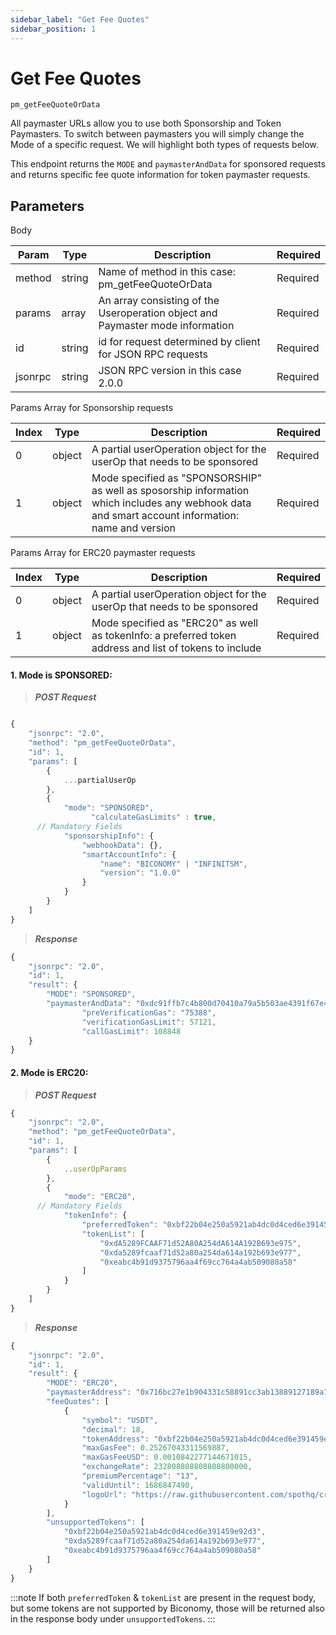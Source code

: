 ```yaml
---
sidebar_label: "Get Fee Quotes"
sidebar_position: 1
---
```


# Get Fee Quotes
`pm_getFeeQuoteOrData`

All paymaster URLs allow you to use both Sponsorship and Token Paymasters. To switch between paymasters you will simply change the Mode of a specific request. We will highlight both types of requests below.

This endpoint returns the `MODE` and `paymasterAndData` for sponsored requests and returns specific fee quote information for token paymaster requests.

## Parameters

Body

| Param   | Type   | Description                                                                    | Required |
| ------- | ------ | ------------------------------------------------------------------------------ | -------- |
| method  | string | Name of method in this case: pm_getFeeQuoteOrData                              | Required |
| params  | array  | An array consisting of the Useroperation object and Paymaster mode information | Required |
| id      | string | id for request determined by client for JSON RPC requests                      | Required |
| jsonrpc | string | JSON RPC version in this case 2.0.0                                            | Required |

Params Array for Sponsorship requests

| Index | Type   | Description                                                                                                                                       | Required |
| ----- | ------ | ------------------------------------------------------------------------------------------------------------------------------------------------- | -------- |
| 0     | object | A partial userOperation object for the userOp that needs to be sponsored                                                                          | Required |
| 1     | object | Mode specified as "SPONSORSHIP" as well as sposorship information which includes any webhook data and smart account information: name and version | Required |

Params Array for ERC20 paymaster requests

| Index | Type   | Description                                                                                             | Required |
| ----- | ------ | ------------------------------------------------------------------------------------------------------- | -------- |
| 0     | object | A partial userOperation object for the userOp that needs to be sponsored                                | Required |
| 1     | object | Mode specified as "ERC20" as well as tokenInfo: a preferred token address and list of tokens to include | Required |

#### 1. Mode is **SPONSORED**:

> **_POST Request_**

```javascript

{
    "jsonrpc": "2.0",
    "method": "pm_getFeeQuoteOrData",
    "id": 1,
    "params": [
        {
            ...partialUserOp
        },
        {
            "mode": "SPONSORED",
			      "calculateGasLimits" : true,
      // Mandatory Fields
            "sponsorshipInfo": {
                "webhookData": {},
                "smartAccountInfo": {
                    "name": "BICONOMY" | "INFINITSM",
                    "version": "1.0.0"
                }
            }
        }
    ]
}
```

> **_Response_**

```javascript
{
    "jsonrpc": "2.0",
    "id": 1,
    "result": {
        "MODE": "SPONSORED",
        "paymasterAndData": "0xdc91ffb7c4b800d70410a79a5b503ae4391f67e40000000000000000000000007306ac7a32eb690232de81a9ffb44bb346026fab00000000000000000000000000000000000000000000000000000000000000400000000000000000000000000000000000000000000000000000000000000041e1f74852c31150f18ef4e472b748148f8ae031849032218b26170414a18c9f99516eb13a4a9bd35d1334194348cccee3d270b6e7bb400b39f0c8d645266ead601c00000000000000000000000000000000000000000000000000000000000000",
				"preVerificationGas": "75388",
				"verificationGasLimit": 57121,
				"callGasLimit": 108848
    }
}
```

#### 2. Mode is **ERC20**:

> **_POST Request_**

```javascript
{
    "jsonrpc": "2.0",
    "method": "pm_getFeeQuoteOrData",
    "id": 1,
    "params": [
        {
            ..userOpParams
        },
        {
            "mode": "ERC20",
      // Mandatory Fields
            "tokenInfo": {
                "preferredToken": "0xbf22b04e250a5921ab4dc0d4ced6e391459e92d4",
                "tokenList": [
                    "0xdA5289FCAAF71d52A80A254dA614A192B693e975",
                    "0xda5289fcaaf71d52a80a254da614a192b693e977",
                    "0xeabc4b91d9375796aa4f69cc764a4ab509080a58"
                ]
            }
        }
    ]
}
```

> **_Response_**

```javascript
{
    "jsonrpc": "2.0",
    "id": 1,
    "result": {
        "MODE": "ERC20",
        "paymasterAddress": "0x716bc27e1b904331c58891cc3ab13889127189a7",
        "feeQuotes": [
            {
                "symbol": "USDT",
                "decimal": 18,
                "tokenAddress": "0xbf22b04e250a5921ab4dc0d4ced6e391459e92d4",
                "maxGasFee": 0.25267043311569887,
                "maxGasFeeUSD": 0.0010842277144671015,
                "exchangeRate": 232808808808808800000,
                "premiumPercentage": "13",
                "validUntil": 1686847490,
                "logoUrl": "https://raw.githubusercontent.com/spothq/cryptocurrency-icons/master/128/color/usdt.png"
            }
        ],
        "unsupportedTokens": [
            "0xbf22b04e250a5921ab4dc0d4ced6e391459e92d3",
            "0xda5289fcaaf71d52a80a254da614a192b693e977",
            "0xeabc4b91d9375796aa4f69cc764a4ab509080a58"
        ]
    }
}
```

:::note
If both `preferredToken` & `tokenList` are present in the request body, but some tokens are not supported by Biconomy, those will be returned also in the response body under `unsupportedTokens`.
:::
